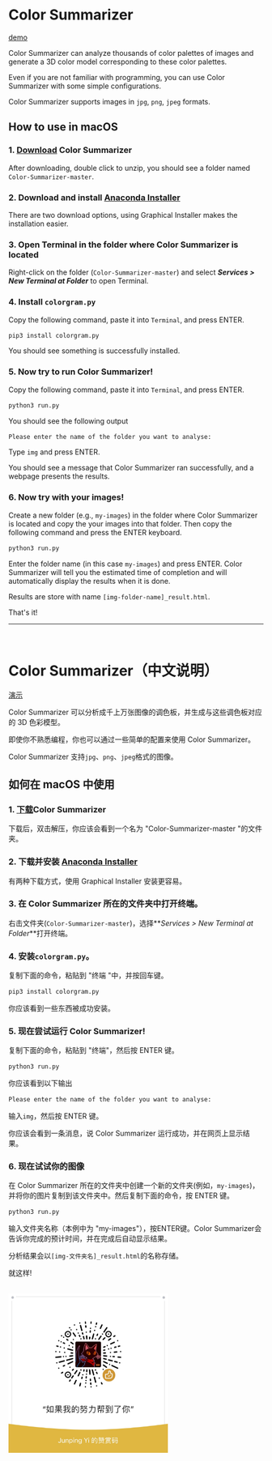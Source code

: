# Color Summarizer

[demo](https://jpcolor.netlify.app/)

Color Summarizer can analyze thousands of color palettes of images and generate a 3D color model corresponding to these color palettes.

Even if you are not familiar with programming, you can use Color Summarizer with some simple configurations.

Color Summarizer supports images in `jpg`, `png`, `jpeg` formats.

## How to use in macOS

### 1. [Download](https://github.com/Itsukay/Color-Summarizer/archive/master.zip) Color Summarizer

After downloading, double click to unzip, you should see a folder named `Color-Summarizer-master`.

### 2. Download and install [Anaconda Installer](https://www.anaconda.com/products/individual)

There are two download options, using Graphical Installer makes the installation easier.

### 3. Open Terminal in the folder where Color Summarizer is located

Right-click on the folder (`Color-Summarizer-master`) and select **_Services > New Terminal at Folder_** to open Terminal.

### 4. Install `colorgram.py`

Copy the following command, paste it into `Terminal`, and press ENTER.

```bash
pip3 install colorgram.py
```

You should see something is successfully installed.

### 5. Now try to run Color Summarizer!

Copy the following command, paste it into `Terminal`, and press ENTER.

```bash
python3 run.py
```

You should see the following output

```bash
Please enter the name of the folder you want to analyse:
```

Type `img` and press ENTER.

You should see a message that Color Summarizer ran successfully, and a webpage presents the results.

### 6. Now try with your images!

Create a new folder (e.g., `my-images`) in the folder where Color Summarizer is located and copy the your images into that folder. Then copy the following command and press the ENTER keyboard.

```bash
python3 run.py
```

Enter the folder name (in this case `my-images`) and press ENTER. Color Summarizer will tell you the estimated time of completion and will automatically display the results when it is done.

Results are store with name `[img-folder-name]_result.html`.

That's it!

****
<br>

# Color Summarizer（中文说明）

[演示](https://jpcolor.netlify.app/)

Color Summarizer 可以分析成千上万张图像的调色板，并生成与这些调色板对应的 3D 色彩模型。

即使你不熟悉编程，你也可以通过一些简单的配置来使用 Color Summarizer。

Color Summarizer 支持`jpg`、`png`、`jpeg`格式的图像。

## 如何在 macOS 中使用

### 1. [下载](https://github.com/Itsukay/Color-Summarizer/archive/master.zip)Color Summarizer

下载后，双击解压，你应该会看到一个名为 "Color-Summarizer-master "的文件夹。

### 2. 下载并安装 [Anaconda Installer](https://www.anaconda.com/products/individual)

有两种下载方式，使用 Graphical Installer 安装更容易。

### 3. 在 Color Summarizer 所在的文件夹中打开终端。

右击文件夹(`Color-Summarizer-master`)，选择**_Services > New Terminal at Folder_**打开终端。

### 4. 安装`colorgram.py`。

复制下面的命令，粘贴到 "终端 "中，并按回车键。

```bash
pip3 install colorgram.py
```

你应该看到一些东西被成功安装。

### 5. 现在尝试运行 Color Summarizer!

复制下面的命令，粘贴到 "终端"，然后按 ENTER 键。

```bash
python3 run.py
```

你应该看到以下输出

```bash
Please enter the name of the folder you want to analyse:
```

输入`img`，然后按 ENTER 键。

你应该会看到一条消息，说 Color Summarizer 运行成功，并在网页上显示结果。

### 6. 现在试试你的图像

在 Color Summarizer 所在的文件夹中创建一个新的文件夹(例如，`my-images`)，并将你的图片复制到该文件夹中。然后复制下面的命令，按 ENTER 键。

```bash
python3 run.py
```

输入文件夹名称（本例中为 "my-images"），按ENTER键。Color Summarizer会告诉你完成的预计时间，并在完成后自动显示结果。

分析结果会以`[img-文件夹名]_result.html`的名称存储。

就这样!

<br>
<img src="tips.jpg" width=315 ></img>